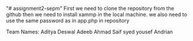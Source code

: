 "# assignment2-sepm" 
First we need to clone the repository from the github then we need to install xammp in the local machine. we also need to use the same password as in app.php in repository

Team Names:
Aditya Deswal
Adeeb Ahmad
Saif syed
yousef
Andrian
